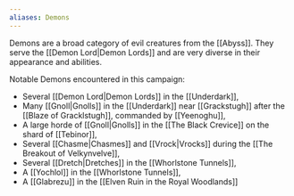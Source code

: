 ```yaml
---
aliases: Demons
---
```

Demons are a broad category of evil creatures from the [[Abyss]]. They serve the [[Demon Lord|Demon Lords]] and are very diverse in their appearance and abilities.

Notable Demons encountered in this campaign:
* Several [[Demon Lord|Demon Lords]] in the [[Underdark]],
* Many [[Gnoll|Gnolls]] in the [[Underdark]] near [[Grackstugh]] after the [[Blaze of Gracklstugh]], commanded by [[Yeenoghu]],
* A large horde of [[Gnoll|Gnolls]] in the [[The Black Crevice]] on the shard of [[Tebinor]],
* Several [[Chasme|Chasmes]] and [[Vrock|Vrocks]] during the [[The Breakout of Velkynvelve]],
* Several [[Dretch|Dretches]] in the [[Whorlstone Tunnels]],
* A [[Yochlol]] in the [[Whorlstone Tunnels]],
* A [[Glabrezu]] in the [[Elven Ruin in the Royal Woodlands]]